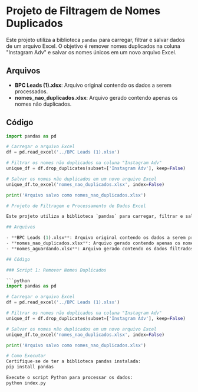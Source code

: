 # Projeto de Filtragem de Nomes Duplicados

Este projeto utiliza a biblioteca `pandas` para carregar, filtrar e salvar dados de um arquivo Excel. O objetivo é remover nomes duplicados na coluna "Instagram Adv" e salvar os nomes únicos em um novo arquivo Excel.

## Arquivos

- **BPC Leads (1).xlsx**: Arquivo original contendo os dados a serem processados.
- **nomes_nao_duplicados.xlsx**: Arquivo gerado contendo apenas os nomes não duplicados.

## Código

```python
import pandas as pd

# Carregar o arquivo Excel
df = pd.read_excel('../BPC Leads (1).xlsx')

# Filtrar os nomes não duplicados na coluna "Instagram Adv"
unique_df = df.drop_duplicates(subset=['Instagram Adv'], keep=False)

# Salvar os nomes não duplicados em um novo arquivo Excel
unique_df.to_excel('nomes_nao_duplicados.xlsx', index=False)

print('Arquivo salvo como nomes_nao_duplicados.xlsx')

# Projeto de Filtragem e Processamento de Dados Excel

Este projeto utiliza a biblioteca `pandas` para carregar, filtrar e salvar dados de arquivos Excel. O objetivo é remover nomes duplicados e filtrar dados com base em um status específico.

## Arquivos

- **BPC Leads (1).xlsx**: Arquivo original contendo os dados a serem processados.
- **nomes_nao_duplicados.xlsx**: Arquivo gerado contendo apenas os nomes não duplicados.
- **nomes_aguardando.xlsx**: Arquivo gerado contendo os dados filtrados pelo status "Aguardando Resposta".

## Código

### Script 1: Remover Nomes Duplicados

```python
import pandas as pd

# Carregar o arquivo Excel
df = pd.read_excel('../BPC Leads (1).xlsx')

# Filtrar os nomes não duplicados na coluna "Instagram Adv"
unique_df = df.drop_duplicates(subset=['Instagram Adv'], keep=False)

# Salvar os nomes não duplicados em um novo arquivo Excel
unique_df.to_excel('nomes_nao_duplicados.xlsx', index=False)

print('Arquivo salvo como nomes_nao_duplicados.xlsx')

# Como Executar
Certifique-se de ter a biblioteca pandas instalada:
pip install pandas

Execute o script Python para processar os dados:
python index.py